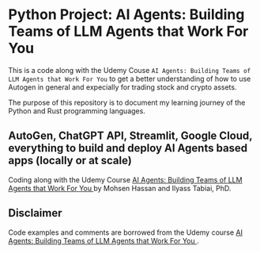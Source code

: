 # Python Project: AI Agents: Building Teams of LLM Agents that Work For You


This is a code along with the Udemy Couse `AI Agents: Building Teams of LLM Agents that Work For You` to get a better understanding of how to use Autogen in general and expecially for trading stock and crypto assets.

The purpose of this repository is to document my learning journey of the Python and Rust programming languages.

## AutoGen, ChatGPT API, Streamlit, Google Cloud, everything to build and deploy AI Agents based apps (locally or at scale)

Coding along with the Udemy Course [AI Agents: Building Teams of LLM Agents that Work For You ](https://www.udemy.com/course/ai-agents-building-teams-of-llm-agents-that-work-for-you/) by Mohsen Hassan and Ilyass Tabiai, PhD.


## Disclaimer

Code examples and comments are borrowed from the Udemy course [AI Agents: Building Teams of LLM Agents that Work For You ](https://www.udemy.com/course/ai-agents-building-teams-of-llm-agents-that-work-for-you/).


